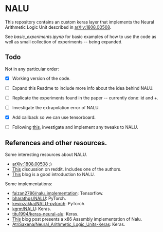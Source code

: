 # NALU

This repository contains an custom keras layer that implements the Neural Arithmetic Logic Unit described in [arXiv:1808.00508](https://arxiv.org/abs/1808.00508).

See *basic_experiments.ipynb* for basic examples of how to use the code as well as small collection of experiments -- being expanded.

## Todo

Not in any particular order:

- [x] Working version of the code.
- [ ] Expand this Readme to include more info about the idea behind NALU.
- [ ] Replicate the experiments found in the paper -- currently done: id and +.
- [ ] Investigate the extrapolation error of NALU. 
- [x] Add callback so we can use tensorboard. 
- [ ] Following [this](https://www.reddit.com/r/MachineLearning/comments/94833t/neural_arithmetic_logic_units/e3u974x), investigate and implement any tweaks to NALU.


## References and other resources. 

Some interesting resources about NALU.

 - [arXiv:1808.00508](https://arxiv.org/abs/1808.00508) ;)
 - [This](https://www.reddit.com/r/MachineLearning/comments/94833t/neural_arithmetic_logic_units/) discussion on reddit. Includes one of the authors.
 - [This](https://medium.com/mlreview/simple-guide-to-neural-arithmetic-logic-units-nalu-explanation-intuition-and-code-64bc22605712) blog is a good introduction to NALU.

Some implementations:

 - [faizan2786/nalu_implementation](https://github.com/faizan2786/nalu_implementation): Tensorflow.
 - [bharathgs/NALU](https://github.com/bharathgs/NALU): PyTorch.
 - [kevinzakka/NALU-pytorch](https://github.com/kevinzakka/NALU-pytorch): PyTorch.
 - [kgrm/NALU](https://github.com/kgrm/NALU): Keras.
 - [titu1994/keras-neural-alu](https://github.com/titu1994/keras-neural-alu): Keras.
 - [This](http://rickyhan.com/jekyll/update/2018/08/15/neural-alu-implemented-in-python-and-assembly-x86.html) blog post presents a x86 Assembly implementation of Nalu.
 - [AtriSaxena/Neural_Arithmetic_Logic_Units-Keras](https://github.com/AtriSaxena/Neural_Arithmetic_Logic_Units-Keras): Keras.